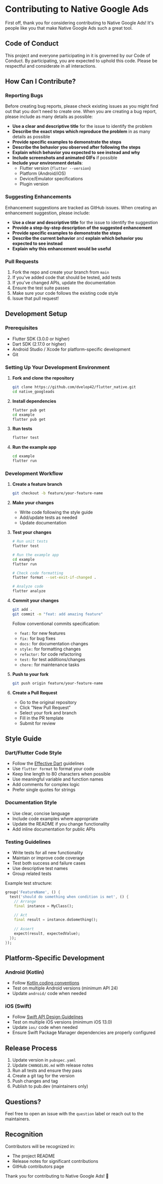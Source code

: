 # Contributing to Native Google Ads

First off, thank you for considering contributing to Native Google Ads! It's people like you that make Native Google Ads such a great tool.

## Code of Conduct

This project and everyone participating in it is governed by our Code of Conduct. By participating, you are expected to uphold this code. Please be respectful and considerate in all interactions.

## How Can I Contribute?

### Reporting Bugs

Before creating bug reports, please check existing issues as you might find out that you don't need to create one. When you are creating a bug report, please include as many details as possible:

- **Use a clear and descriptive title** for the issue to identify the problem
- **Describe the exact steps which reproduce the problem** in as many details as possible
- **Provide specific examples to demonstrate the steps**
- **Describe the behavior you observed after following the steps**
- **Explain which behavior you expected to see instead and why**
- **Include screenshots and animated GIFs** if possible
- **Include your environment details**:
  - Flutter version (`flutter --version`)
  - Platform (Android/iOS)
  - Device/Emulator specifications
  - Plugin version

### Suggesting Enhancements

Enhancement suggestions are tracked as GitHub issues. When creating an enhancement suggestion, please include:

- **Use a clear and descriptive title** for the issue to identify the suggestion
- **Provide a step-by-step description of the suggested enhancement**
- **Provide specific examples to demonstrate the steps**
- **Describe the current behavior** and **explain which behavior you expected to see instead**
- **Explain why this enhancement would be useful**

### Pull Requests

1. Fork the repo and create your branch from `main`
2. If you've added code that should be tested, add tests
3. If you've changed APIs, update the documentation
4. Ensure the test suite passes
5. Make sure your code follows the existing code style
6. Issue that pull request!

## Development Setup

### Prerequisites

- Flutter SDK (3.0.0 or higher)
- Dart SDK (2.17.0 or higher)
- Android Studio / Xcode for platform-specific development
- Git

### Setting Up Your Development Environment

1. **Fork and clone the repository**
   ```bash
   git clone https://github.com/dvelop42/flutter_native.git
   cd native_googleads
   ```

2. **Install dependencies**
   ```bash
   flutter pub get
   cd example
   flutter pub get
   ```

3. **Run tests**
   ```bash
   flutter test
   ```

4. **Run the example app**
   ```bash
   cd example
   flutter run
   ```

### Development Workflow

1. **Create a feature branch**
   ```bash
   git checkout -b feature/your-feature-name
   ```

2. **Make your changes**
   - Write code following the style guide
   - Add/update tests as needed
   - Update documentation

3. **Test your changes**
   ```bash
   # Run unit tests
   flutter test
   
   # Run the example app
   cd example
   flutter run
   
   # Check code formatting
   flutter format --set-exit-if-changed .
   
   # Analyze code
   flutter analyze
   ```

4. **Commit your changes**
   ```bash
   git add .
   git commit -m "feat: add amazing feature"
   ```
   
   Follow conventional commits specification:
   - `feat:` for new features
   - `fix:` for bug fixes
   - `docs:` for documentation changes
   - `style:` for formatting changes
   - `refactor:` for code refactoring
   - `test:` for test additions/changes
   - `chore:` for maintenance tasks

5. **Push to your fork**
   ```bash
   git push origin feature/your-feature-name
   ```

6. **Create a Pull Request**
   - Go to the original repository
   - Click "New Pull Request"
   - Select your fork and branch
   - Fill in the PR template
   - Submit for review

## Style Guide

### Dart/Flutter Code Style

- Follow the [Effective Dart](https://dart.dev/guides/language/effective-dart) guidelines
- Use `flutter format` to format your code
- Keep line length to 80 characters when possible
- Use meaningful variable and function names
- Add comments for complex logic
- Prefer single quotes for strings

### Documentation Style

- Use clear, concise language
- Include code examples where appropriate
- Update the README if you change functionality
- Add inline documentation for public APIs

### Testing Guidelines

- Write tests for all new functionality
- Maintain or improve code coverage
- Test both success and failure cases
- Use descriptive test names
- Group related tests

Example test structure:
```dart
group('FeatureName', () {
  test('should do something when condition is met', () {
    // Arrange
    final instance = MyClass();
    
    // Act
    final result = instance.doSomething();
    
    // Assert
    expect(result, expectedValue);
  });
});
```

## Platform-Specific Development

### Android (Kotlin)

- Follow [Kotlin coding conventions](https://kotlinlang.org/docs/coding-conventions.html)
- Test on multiple Android versions (minimum API 24)
- Update `android/` code when needed

### iOS (Swift)

- Follow [Swift API Design Guidelines](https://swift.org/documentation/api-design-guidelines/)
- Test on multiple iOS versions (minimum iOS 13.0)
- Update `ios/` code when needed
- Ensure Swift Package Manager dependencies are properly configured

## Release Process

1. Update version in `pubspec.yaml`
2. Update `CHANGELOG.md` with release notes
3. Run all tests and ensure they pass
4. Create a git tag for the version
5. Push changes and tag
6. Publish to pub.dev (maintainers only)

## Questions?

Feel free to open an issue with the `question` label or reach out to the maintainers.

## Recognition

Contributors will be recognized in:
- The project README
- Release notes for significant contributions
- GitHub contributors page

Thank you for contributing to Native Google Ads! 🎉
